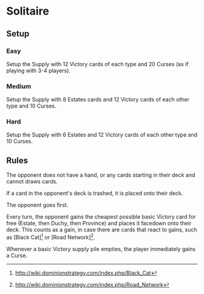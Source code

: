 # Solitaire

## Setup

### Easy

Setup the Supply with 12 Victory cards of each type and 20 Curses (as if
playing with 3-4 players).

### Medium

Setup the Supply with 8 Estates cards and 12 Victory cards of each other type
and 10 Curses.

### Hard

Setup the Supply with 6 Estates and 12 Victory cards of each other type and
10 Curses.

## Rules

The opponent does not have a hand, or any cards starting in their deck and
cannot draws cards.

If a card in the opponent's deck is trashed, it is placed onto their deck.

The opponent goes first.

Every turn, the opponent gains the cheapest possible basic Victory card for
free (Estate, then Duchy, then Province) and places it facedown onto their
deck. This counts as a gain, in case there are cards that react to gains,
such as [Black Cat][^Black Cat] or [Road Network][^Road Network].

Whenever a basic Victory supply pile empties, the player immediately gains a
Curse.

[^Black Cat]: http://wiki.dominionstrategy.com/index.php/Black_Cat
[^Road Network]: http://wiki.dominionstrategy.com/index.php/Road_Network
